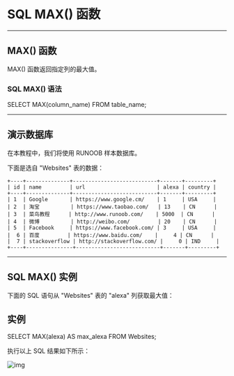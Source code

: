 # SQL MAX() 函数

------

## MAX() 函数

MAX() 函数返回指定列的最大值。

### SQL MAX() 语法

SELECT MAX(column_name) FROM table_name;



------

## 演示数据库

在本教程中，我们将使用 RUNOOB 样本数据库。

下面是选自 "Websites" 表的数据：

```
+----+--------------+---------------------------+-------+---------+
| id | name         | url                       | alexa | country |
+----+--------------+---------------------------+-------+---------+
| 1  | Google       | https://www.google.cm/    | 1     | USA     |
| 2  | 淘宝          | https://www.taobao.com/   | 13    | CN      |
| 3  | 菜鸟教程      | http://www.runoob.com/    | 5000  | CN      |
| 4  | 微博          | http://weibo.com/         | 20    | CN      |
| 5  | Facebook     | https://www.facebook.com/ | 3     | USA     |
|  6 | 百度         | https://www.baidu.com/    |     4 | CN      |
|  7 | stackoverflow | http://stackoverflow.com/ |     0 | IND     |
+----+---------------+---------------------------+-------+---------+
```



------

## SQL MAX() 实例

下面的 SQL 语句从 "Websites" 表的 "alexa" 列获取最大值：

## 实例

SELECT MAX(alexa) AS max_alexa FROM Websites;

执行以上 SQL 结果如下所示：

![img](https://www.runoob.com/wp-content/uploads/2013/09/max1.jpg)